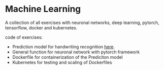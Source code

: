# Machine Learning

A collection of all exercises with neuronal networks, deep learning, pytorch, tensorflow, docker and kubernetes.

code of exercises:

* Prediction model for handwriting recognition [here](MachineLearning/HandschrifterkennungMNIST.py).
* General function for neuronal network with pytorch framework
* Dockerfile for containerization of the Prediciton model
* Kubernetes for testing and scaling of Dockerfiles


